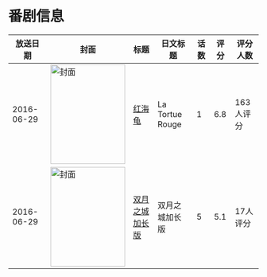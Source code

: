 # 番剧信息

|放送日期|封面|标题|日文标题|话数|评分|评分人数|
|---|---|---|---|---|---|---|
|2016-06-29|<img src="//lain.bgm.tv/pic/cover/c/08/4b/149361_bPNiJ.jpg" alt="封面" style="width:150px;height:200px;object-fit:cover;">|[红海龟](https://bangumi.tv/subject/149361)|La Tortue Rouge|1|6.8|163人评分|
|2016-06-29|<img src="//lain.bgm.tv/pic/cover/c/67/e8/186038_80zKq.jpg" alt="封面" style="width:150px;height:200px;object-fit:cover;">|[双月之城加长版](https://bangumi.tv/subject/186038)|双月之城加长版|5|5.1|17人评分|
